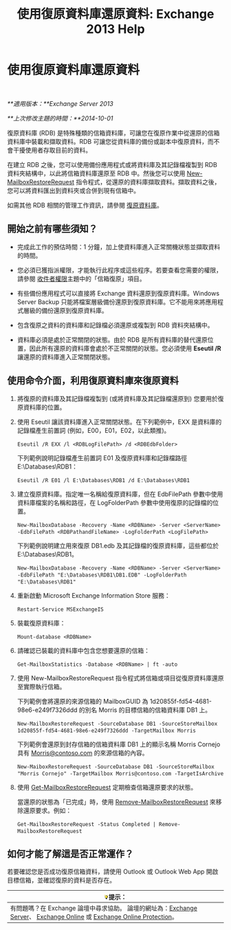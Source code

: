 ﻿---
title: '使用復原資料庫還原資料: Exchange 2013 Help'
TOCTitle: 使用復原資料庫還原資料
ms:assetid: d64c18e7-16af-4bd8-a5c5-01206984d4d1
ms:mtpsurl: https://technet.microsoft.com/zh-tw/library/Ee332351(v=EXCHG.150)
ms:contentKeyID: 50474348
ms.date: 05/21/2018
mtps_version: v=EXCHG.150
ms.translationtype: MT
---

# 使用復原資料庫還原資料

 

_**適用版本：**Exchange Server 2013_

_**上次修改主題的時間：**2014-10-01_

復原資料庫 (RDB) 是特殊種類的信箱資料庫，可讓您在復原作業中從還原的信箱資料庫中裝載和擷取資料。RDB 可讓您從資料庫的備份或副本中復原資料，而不會干擾使用者存取目前的資料。

在建立 RDB 之後，您可以使用備份應用程式或將資料庫及其記錄檔複製到 RDB 資料夾結構中，以此將信箱資料庫還原至 RDB 中。然後您可以使用 [New-MailboxRestoreRequest](https://technet.microsoft.com/zh-tw/library/ff829875\(v=exchg.150\)) 指令程式，從還原的資料庫擷取資料。擷取資料之後，您可以將資料匯出到資料夾或合併到現有信箱中。

如需其他 RDB 相關的管理工作資訊，請參閱 [復原資料庫](recovery-databases-exchange-2013-help.md)。

## 開始之前有哪些須知？

  - 完成此工作的預估時間：1 分鐘，加上使資料庫進入正常關機狀態並擷取資料的時間。

  - 您必須已獲指派權限，才能執行此程序或這些程序。若要查看您需要的權限，請參閱 [收件者權限](recipients-permissions-exchange-2013-help.md)主題中的「信箱復原」項目。

  - 有些備份應用程式可以直接將 Exchange 資料還原到復原資料庫。Windows Server Backup 只能將檔案層級備份還原到復原資料庫。它不能用來將應用程式層級的備份還原到復原資料庫。

  - 包含復原之資料的資料庫和記錄檔必須還原或複製到 RDB 資料夾結構中。

  - 資料庫必須是處於正常關閉的狀態。由於 RDB 是所有資料庫的替代還原位置，因此所有還原的資料庫會處於不正常關閉的狀態。您必須使用 **Eseutil /R** 讓還原的資料庫進入正常關閉狀態。

## 使用命令介面，利用復原資料庫來復原資料

1.  將復原的資料庫及其記錄檔複製到 (或將資料庫及其記錄檔還原到) 您要用於復原資料庫的位置。

2.  使用 Eseutil 讓該資料庫進入正常關閉狀態。在下列範例中，EXX 是資料庫的記錄檔產生前置詞 (例如，E00，E01，E02，以此類推)。
    
        Eseutil /R EXX /l <RDBLogFilePath> /d <RDBEdbFolder>
    
    下列範例說明記錄檔產生前置詞 E01 及復原資料庫和記錄檔路徑 E:\\Databases\\RDB1：
    
        Eseutil /R E01 /l E:\Databases\RDB1 /d E:\Databases\RDB1

3.  建立復原資料庫。指定唯一名稱給復原資料庫，但在 EdbFilePath 參數中使用資料庫檔案的名稱和路徑，在 LogFolderPath 參數中使用復原的記錄檔的位置。
    
        New-MailboxDatabase -Recovery -Name <RDBName> -Server <ServerName> -EdbFilePath <RDBPathandFileName> -LogFolderPath <LogFilePath>
    
    下列範例說明建立用來復原 DB1.edb 及其記錄檔的復原資料庫，這些都位於 E:\\Databases\\RDB1。
    
        New-MailboxDatabase -Recovery -Name <RDBName> -Server <ServerName> -EdbFilePath "E:\Databases\RDB1\DB1.EDB" -LogFolderPath "E:\Databases\RDB1"

4.  重新啟動 Microsoft Exchange Information Store 服務：
    
        Restart-Service MSExchangeIS

5.  裝載復原資料庫：
    
        Mount-database <RDBName>

6.  請確認已裝載的資料庫中包含您想要還原的信箱：
    
        Get-MailboxStatistics -Database <RDBName> | ft -auto

7.  使用 New-MailboxRestoreRequest 指令程式將信箱或項目從復原資料庫還原至實際執行信箱。
    
    下列範例會將還原的來源信箱的 MailboxGUID 為 1d20855f-fd54-4681-98e6-e249f7326ddd 的別名 Morris 的目標信箱的信箱資料庫 DB1 上。
    
        New-MailboxRestoreRequest -SourceDatabase DB1 -SourceStoreMailbox 1d20855f-fd54-4681-98e6-e249f7326ddd -TargetMailbox Morris
    
    下列範例會還原到封存信箱的信箱資料庫 DB1 上的顯示名稱 Morris Cornejo 具有 Morris@contoso.com 的來源信箱的內容。
    
        New-MaiboxRestoreRequest -SourceDatabase DB1 -SourceStoreMailbox "Morris Cornejo" -TargetMailbox Morris@contoso.com -TargetIsArchive

8.  使用 [Get-MailboxRestoreRequest](https://technet.microsoft.com/zh-tw/library/ff829907\(v=exchg.150\)) 定期檢查信箱還原要求的狀態。
    
    當還原的狀態為「已完成」時，使用 [Remove-MailboxRestoreRequest](https://technet.microsoft.com/zh-tw/library/ff829910\(v=exchg.150\)) 來移除還原要求。例如：
    
        Get-MailboxRestoreRequest -Status Completed | Remove-MailboxRestoreRequest

## 如何才能了解這是否正常運作？

若要確認您是否成功復原信箱資料，請使用 Outlook 或 Outlook Web App 開啟目標信箱，並確認復原的資料是否存在。

<table>
<thead>
<tr class="header">
<th><img src="images/Bb124558.tip(EXCHG.150).gif" title="提示" alt="提示" />提示：</th>
</tr>
</thead>
<tbody>
<tr class="odd">
<td>有問題嗎？在 Exchange 論壇中尋求協助。 論壇的網址為：<a href="https://go.microsoft.com/fwlink/p/?linkid=60612">Exchange Server</a>、 <a href="https://go.microsoft.com/fwlink/p/?linkid=267542">Exchange Online</a> 或 <a href="https://go.microsoft.com/fwlink/p/?linkid=285351">Exchange Online Protection</a>。</td>
</tr>
</tbody>
</table>

